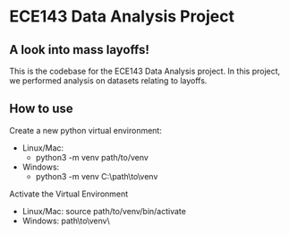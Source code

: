 # ECE143 Data Analysis Project

## A look into mass layoffs!
This is the codebase for the ECE143 Data Analysis project. In this project, we performed analysis on datasets relating to layoffs.

## How to use

Create a new python virtual environment:
- Linux/Mac:
    - python3 -m venv path/to/venv
- Windows:
    - python3 -m venv C:\path\to\venv

Activate the Virtual Environment
- Linux/Mac: source path/to/venv/bin/activate
- Windows: path\to\venv\
